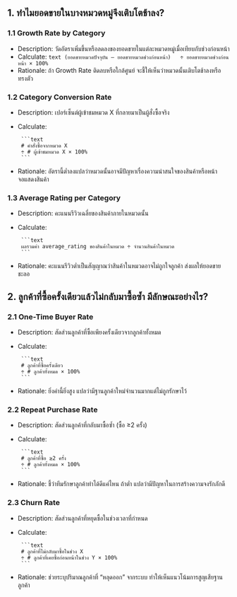 
## 1. ทำไมยอดขายในบางหมวดหมู่จึงเติบโตช้าลง?

### 1.1 Growth Rate by Category
- Description: วัดอัตราเพิ่มขึ้นหรือลดลงของยอดขายในแต่ละหมวดหมู่เมื่อเทียบกับช่วงก่อนหน้า
- Calculate:
       ```text
       (ยอดขายหมวดปัจจุบัน – ยอดขายหมวดช่วงก่อนหน้า)  
       ÷ ยอดขายหมวดช่วงก่อนหน้า × 100%
       ```
- Rationale: ถ้า Growth Rate ติดลบหรือใกล้ศูนย์ จะชี้ให้เห็นว่าหมวดนั้นเติบโตช้าลงหรือทรงตัว

### 1.2 Category Conversion Rate
- Description: เปอร์เซ็นต์ผู้เข้าชมหมวด X ที่กลายมาเป็นผู้สั่งซื้อจริง
- Calculate:

       ```text
       # คำสั่งซื้อจากหมวด X  
       ÷ # ผู้เข้าชมหมวด X × 100%
       ```
- Rationale: อัตรานี้ต่ำลงแปลว่าหมวดนั้นอาจมีปัญหาเรื่องความน่าสนใจของสินค้าหรือหน้าจอแสดงสินค้า

### 1.3 Average Rating per Category
- Description: คะแนนรีวิวเฉลี่ยของสินค้าภายในหมวดนั้น
- Calculate:

       ```text
       ผลรวมค่า average_rating ของสินค้าในหมวด ÷ จำนวนสินค้าในหมวด
       ```
- Rationale: คะแนนรีวิวต่ำเป็นสัญญาณว่าสินค้าในหมวดอาจไม่ถูกใจลูกค้า ส่งผลให้ยอดขายชะลอ

## 2. ลูกค้าที่ซื้อครั้งเดียวแล้วไม่กลับมาซื้อซ้ำ มีลักษณะอย่างไร?

### 2.1 One-Time Buyer Rate
- Description: สัดส่วนลูกค้าที่ซื้อเพียงครั้งเดียวจากลูกค้าทั้งหมด
- Calculate:

       ```text
       # ลูกค้าที่ซื้อครั้งเดียว  
       ÷ # ลูกค้าทั้งหมด × 100%
       ```
- Rationale: ยิ่งค่านี้ยิ่งสูง แปลว่ามีฐานลูกค้าใหม่จำนวนมากแต่ไม่ถูกรักษาไว้

### 2.2 Repeat Purchase Rate
- Description: สัดส่วนลูกค้าที่กลับมาซื้อซ้ำ (ซื้อ ≥2 ครั้ง)
- Calculate:

       ```text
       # ลูกค้าที่ซื้อ ≥2 ครั้ง  
       ÷ # ลูกค้าทั้งหมด × 100%
       ```
- Rationale: ชี้ว่าทีมรักษาลูกค้าทำได้ดีแค่ไหน ถ้าต่ำ แปลว่ามีปัญหาในการสร้างความจงรักภักดี

### 2.3 Churn Rate
- Description: สัดส่วนลูกค้าที่หยุดซื้อในช่วงเวลาที่กำหนด
- Calculate:

       ```text
       # ลูกค้าที่ไม่กลับมาซื้อในช่วง X  
       ÷ # ลูกค้าที่เคยซื้อก่อนหน้าในช่วง Y × 100%
       ```
- Rationale: ช่วยระบุปริมาณลูกค้าที่ “หลุดออก” จากระบบ ทำให้เห็นแนวโน้มการสูญเสียฐานลูกค้า
